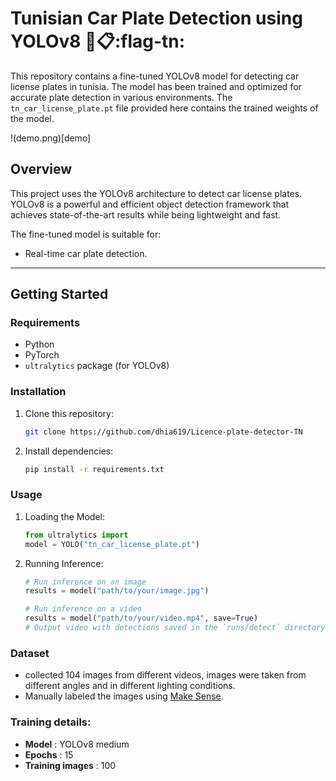 # Tunisian Car Plate Detection using YOLOv8 🚗📋:flag-tn:

This repository contains a fine-tuned YOLOv8 model for detecting car license plates in tunisia. The model has been trained and optimized for accurate plate detection in various environments. The `tn_car_license_plate.pt` file provided here contains the trained weights of the model.

!(demo.png)[demo]

## Overview
This project uses the YOLOv8 architecture to detect car license plates. YOLOv8 is a powerful and efficient object detection framework that achieves state-of-the-art results while being lightweight and fast.

The fine-tuned model is suitable for:
- Real-time car plate detection.

---

## Getting Started

### Requirements
- Python
- PyTorch
- `ultralytics` package (for YOLOv8)

### Installation
1. Clone this repository:
   ```bash
   git clone https://github.com/dhia619/Licence-plate-detector-TN
   ```
2. Install dependencies:
    ```bash
    pip install -r requirements.txt
    ```

### Usage
1. Loading the Model:
    ```python
    from ultralytics import 
    model = YOLO("tn_car_license_plate.pt")
    ```
2. Running Inference:
    ```python
    # Run inference on an image
    results = model("path/to/your/image.jpg")
    ```
    
    ```python
    # Run inference on a video
    results = model("path/to/your/video.mp4", save=True)
    # Output video with detections saved in the `runs/detect` directory
    ```
### Dataset
- collected 104 images from different videos, images were taken from different angles and in different lighting conditions.
- Manually labeled the images using [Make Sense](https://www.makesense.ai/).

### Training details:
- **Model** : YOLOv8 medium
- **Epochs** : 15
- **Training images** : 100 
